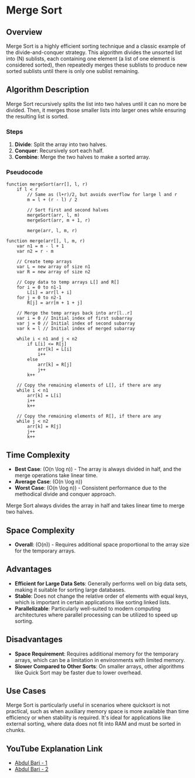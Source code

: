 # Merge Sort

## Overview

Merge Sort is a highly efficient sorting technique and a classic example of the divide-and-conquer strategy. This algorithm divides the unsorted list into \(N\) sublists, each containing one element (a list of one element is considered sorted), then repeatedly merges these sublists to produce new sorted sublists until there is only one sublist remaining.

## Algorithm Description

Merge Sort recursively splits the list into two halves until it can no more be divided. Then, it merges those smaller lists into larger ones while ensuring the resulting list is sorted.

### Steps

1. **Divide**: Split the array into two halves.
2. **Conquer**: Recursively sort each half.
3. **Combine**: Merge the two halves to make a sorted array.

### Pseudocode

```plaintext
function mergeSort(arr[], l, r)
    if l < r
        // Same as (l+r)/2, but avoids overflow for large l and r
        m = l + (r - l) / 2

        // Sort first and second halves
        mergeSort(arr, l, m)
        mergeSort(arr, m + 1, r)

        merge(arr, l, m, r)

function merge(arr[], l, m, r)
    var n1 = m - l + 1
    var n2 = r - m

    // Create temp arrays
    var L = new array of size n1
    var R = new array of size n2

    // Copy data to temp arrays L[] and R[]
    for i = 0 to n1-1
        L[i] = arr[l + i]
    for j = 0 to n2-1
        R[j] = arr[m + 1 + j]

    // Merge the temp arrays back into arr[l..r]
    var i = 0 // Initial index of first subarray
    var j = 0 // Initial index of second subarray
    var k = l // Initial index of merged subarray

    while i < n1 and j < n2
        if L[i] <= R[j]
            arr[k] = L[i]
            i++
        else
            arr[k] = R[j]
            j++
        k++

    // Copy the remaining elements of L[], if there are any
    while i < n1
        arr[k] = L[i]
        i++
        k++

    // Copy the remaining elements of R[], if there are any
    while j < n2
        arr[k] = R[j]
        j++
        k++
```
## Time Complexity

- **Best Case**: \(O(n \log n)\) - The array is always divided in half, and the merge operations take linear time.
- **Average Case**: \(O(n \log n)\)
- **Worst Case**: \(O(n \log n)\) - Consistent performance due to the methodical divide and conquer approach.

Merge Sort always divides the array in half and takes linear time to merge two halves.

## Space Complexity

- **Overall**: \(O(n)\) - Requires additional space proportional to the array size for the temporary arrays.

## Advantages

- **Efficient for Large Data Sets**: Generally performs well on big data sets, making it suitable for sorting large databases.
- **Stable**: Does not change the relative order of elements with equal keys, which is important in certain applications like sorting linked lists.
- **Parallelizable**: Particularly well-suited to modern computing architectures where parallel processing can be utilized to speed up sorting.

## Disadvantages

- **Space Requirement**: Requires additional memory for the temporary arrays, which can be a limitation in environments with limited memory.
- **Slower Compared to Other Sorts**: On smaller arrays, other algorithms like Quick Sort may be faster due to lower overhead.

## Use Cases

Merge Sort is particularly useful in scenarios where quicksort is not practical, such as when auxiliary memory space is more available than time efficiency or when stability is required. It's ideal for applications like external sorting, where data does not fit into RAM and must be sorted in chunks.

## YouTube Explanation Link

- [Abdul Bari - 1](https://www.youtube.com/watch?v=mB5HXBb_HY8)
- [Abdul Bari - 2](https://www.youtube.com/watch?v=ak-pz7tS5DE)